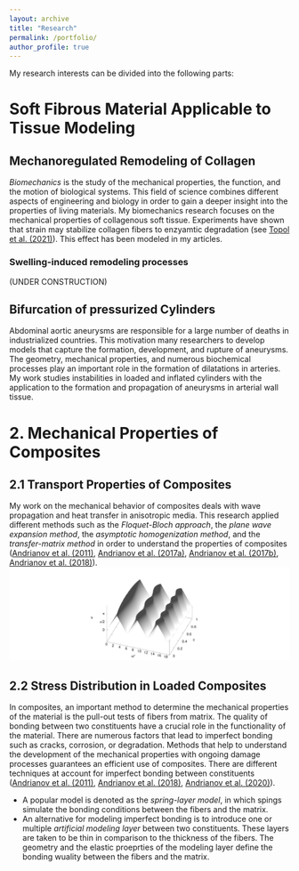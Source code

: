```yaml
---
layout: archive
title: "Research"
permalink: /portfolio/
author_profile: true
---
```



My research interests can be divided into the following parts:


# Soft Fibrous Material Applicable to Tissue Modeling

## Mechanoregulated Remodeling of Collagen

_Biomechanics_ is the study of the mechanical properties, the function, and the motion of biological systems.
This field of science combines different aspects of engineering and biology in order to gain a deeper insight into the properties of living materials.
My biomechanics research focuses on the mechanical properties of collagenous soft tissue. 
Experiments have shown that strain may stabilize collagen fibers to enzyamtic degradation (see [Topol et al. (2021)](https://doi.org/10.1115/1.4052752)). This effect has been modeled in my articles.<br/>

### Swelling-induced remodeling processes

(UNDER CONSTRUCTION)


## Bifurcation of pressurized Cylinders

Abdominal aortic aneurysms are responsible for a large number of deaths in industrialized countries.
This motivation many researchers to develop models that capture the formation, development, and rupture of aneurysms.
The geometry, mechanical properties, and numerous biochemical processes play an important role in the formation of dilatations in arteries.
My work studies instabilities in loaded and inflated cylinders with the application to the formation and propagation of aneurysms in arterial wall tissue.<br/>




# 2. Mechanical Properties of Composites
## 2.1 Transport Properties of Composites

My work on the mechanical behavior of composites deals with wave propagation and  heat transfer in anisotropic media.
This research applied different methods such as the _Floquet-Bloch approach_, the _plane wave expansion method_, the _asymptotic homogenization method_, and the _transfer-matrix method_ in order to understand the properties of composites ([Andrianov et al. (2011)](https://doi.org/10.1002/zamm.201000176), [Andrianov et al. (2017a)](https://doi.org/10.1007/s00707-016-1765-4), [Andrianov et al. (2017b)](https://doi.org/10.1016/j.ijheatmasstransfer.2017.03.124), [Andrianov et al. (2018)](https://doi.org/10.1016/j.wavemoti.2017.12.007)).
![Dispersion](/images/RealNEW.png)


## 2.2 Stress Distribution in Loaded Composites
In composites, an important method to determine the mechanical properties of the material is the pull-out tests of fibers from matrix. 
The quality of bonding between two constituents have a crucial role in the functionality of the material.
There are numerous factors that lead to imperfect bonding such as cracks, corrosion, or degradation.
Methods that help to understand the development of the mechanical properties with ongoing damage processes guarantees
an efficient use of composites.
There are different techniques at account for imperfect bonding between constituents ([Andrianov et al. (2011)](https://doi.org/10.1007/s00419-008-0265-y), [Andrianov et al. (2018)](https://doi.org/10.1016/j.wavemoti.2017.12.007), [Andrianov et al. (2020)](https://doi.org/10.1007/s00707-020-02634-6)).
* A popular model is denoted as the _spring-layer model_, in which spings simulate the bonding conditions between the fibers and the matrix.
* An alternative for modeling imperfect bonding is to introduce one or multiple _artificial modeling layer_ between two constituents. These layers are taken to be thin in comparison to the thickness of the fibers. The geometry and the elastic proeprties of the modeling layer define the bonding wuality between the fibers and the matrix.


